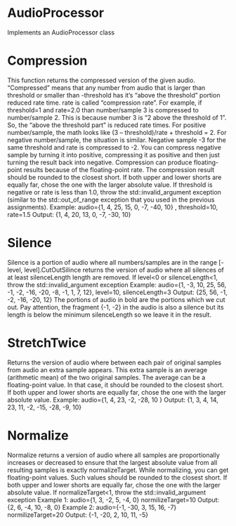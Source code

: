 # AudioProcessor
Implements an AudioProcessor class

# Compression
This function returns the compressed version of the given audio. 
“Compressed” means that any number from audio that is larger than 
threshold or smaller than -threshold has it’s “above the threshold” 
portion reduced rate time. rate is called “compression rate”.
For example, if threshold=1 and rate=2.0 than number/sample 3 is 
compressed to number/sample 2. This is because number 3 is “2 above 
the threshold of 1”. So, the “above the threshold part” is reduced 
rate times. For positive number/sample, the math looks like (3 – threshold)/rate + threshold = 2.
For negative number/sample, the situation is similar. Negative 
sample -3 for the same threshold and rate is compressed to -2. You 
can compress negative sample by turning it into positive, compressing 
it as positive and then just turning the result back into negative.
Compression can produce floating-point results because of the 
floating-point rate. The compression result should be rounded to the closest short. 
If both upper and lower shorts are equally far, chose the one with the larger absolute value.
If threshold is negative or rate is less than 1.0, throw the std::invalid_argument 
exception (similar to the std::out_of_range exception that you used in the previous assignments).
Example: audio={1, 4, 25, 15, 0, -7, -40, 10} , threshold=10,  rate=1.5
Output: {1, 4, 20, 13, 0, -7, -30, 10}

# Silence
Silence is a portion of audio where all numbers/samples are 
in the range [-level, level].CutOutSilince returns the version of audio 
where all silences of at least silenceLength length are removed.
If level<0 or silenceLength<1, throw the std::invalid_argument exception
Example: audio={1, -3, 10, 25, 56, -1, -2, -16, -20, -8, -1, 1, 7, 12}, level=10, silenceLength=3
Output: {25, 56, -1, -2, -16, -20, 12} 
The portions of audio in bold are the portions which we cut out. 
Pay attention, the fragment {-1, -2} in the audio is also a silence but its 
length is below the minimum silenceLength so we leave it in the result.

# StretchTwice
Returns the version of audio where between each pair of original 
samples from audio an extra sample appears. This extra sample is 
an average (arithmetic mean) of the two original samples.
The average can be a floating-point value. In that case, it should 
be rounded to the closest short. If both upper and lower shorts 
are equally far, chose the one with the larger absolute value.
Example: audio={1, 4, 23, -2, -28, 10 }
Output: {1, 3, 4, 14, 23, 11, -2, -15, -28, -9, 10}

# Normalize
Normalize returns a version of audio where all samples are proportionally 
increases or decreased to ensure that the largest absolute value from all 
resulting samples is exactly normalizeTarget. While normalizing, you can 
get floating-point values. Such values should be rounded to the closest short. 
If both upper and lower shorts are equally far, chose the one with the 
larger absolute value. If normalizeTarget<1, throw the std::invalid_argument exception
Example 1: audio={1, 3, -2, 5, -4, 0}  normilizeTarget=10
Output: {2, 6, -4, 10, -8, 0}
Example 2: audio={-1, -30, 3, 15, 16, -7}  normilizeTarget=20
Output: {-1, -20, 2, 10, 11, -5}

